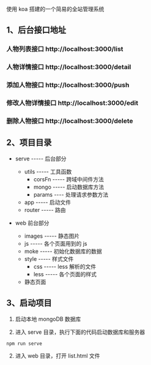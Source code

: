 使用 koa 搭建的一个简易的全站管理系统
## 1、后台接口地址

### 人物列表接口 http://localhost:3000/list

### 人物详情接口 http://localhost:3000/detail

### 添加人物接口 http://localhost:3000/push

### 修改人物详情接口 http://localhost:3000/edit

### 删除人物接口 http://localhost:3000/delete

## 2、项目目录

- serve ----- 后台部分

  - utils ----- 工具函数
    - corsFn ----- 跨域中间件方法
    - mongo ----- 启动数据库方法
    - params ---- 处理请求参数方法
  - app ----- 启动文件
  - router ----- 路由

- web 前台部分
  - images ----- 静态图片
  - js ----- 各个页面用到的 js
  - moke ----- 初始化数据库的数据
  - style ----- 样式文件
    - css ----- less 解析的文件
    - less ----- 各个页面的样式
  - 静态页面

## 3、启动项目

1. 启动本地 mongoDB 数据库

2. 进入 serve 目录，执行下面的代码启动数据库和服务器

```
npm run serve
```

2. 进入 web 目录，打开 list.html 文件